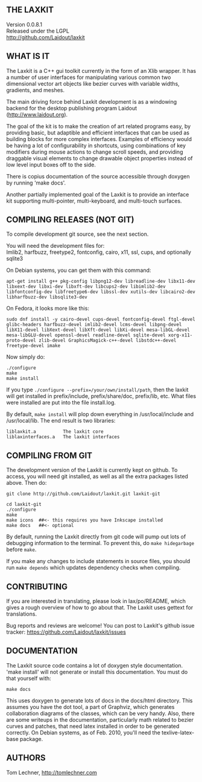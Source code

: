 
THE LAXKIT
---------------
Version 0.0.8.1  
Released under the LGPL  
http://github.com/Laidout/laxkit  


WHAT IS IT
----------
The Laxkit is a C++ gui toolkit currently in the form of an Xlib wrapper.
It has a number of user interfaces for manipulating various common two 
dimensional vector art objects like bezier curves with variable widths,
gradients, and meshes.

The main driving force behind Laxkit development is as a windowing
backend for the desktop publishing program Laidout (http://www.laidout.org).

The goal of the kit is to make the creation of art related programs
easy, by providing basic, but adaptible and efficient interfaces that can
be used as building blocks for more complex interfaces.
Examples of efficiency would be having a lot of configurability in shortcuts,
using combinations of key modifiers during mouse actions to change scroll 
speeds, and providing draggable visual elements to change drawable
object properties instead of low level input boxes off to the side.

There is copius documentation of the source accessible through doxygen by 
running 'make docs'.

Another partially implemented goal of the Laxkit is to provide an interface
kit supporting multi-pointer, multi-keyboard, and multi-touch surfaces.


COMPILING RELEASES (NOT GIT)
----------------------------
To compile development git source, see the next section.

You will need the development files for:  
   Imlib2, harfbuzz, freetype2, fontconfig, cairo, x11, ssl, cups, and optionally sqlite3
 
On Debian systems, you can get them with this command:

    apt-get install g++ pkg-config libpng12-dev libreadline-dev libx11-dev libxext-dev libxi-dev libxft-dev libcups2-dev libimlib2-dev libfontconfig-dev libfreetype6-dev libssl-dev xutils-dev libcairo2-dev libharfbuzz-dev libsqlite3-dev

On Fedora, it looks more like this:

    sudo dnf install -y cairo-devel cups-devel fontconfig-devel ftgl-devel glibc-headers harfbuzz-devel imlib2-devel lcms-devel libpng-devel libX11-devel libXext-devel libXft-devel libXi-devel mesa-libGL-devel mesa-libGLU-devel openssl-devel readline-devel sqlite-devel xorg-x11-proto-devel zlib-devel GraphicsMagick-c++-devel libstdc++-devel freetype-devel imake


Now simply do:

    ./configure
    make
    make install

If you type `./configure --prefix=/your/own/install/path`, then the laxkit will get
installed in prefix/include, prefix/share/doc, prefix/lib, etc.
What files were installed are put into the file install.log.

By default, `make install` will plop down everything in /usr/local/include and 
/usr/local/lib. The end result is two libraries:

    liblaxkit.a          The laxkit core      
    liblaxinterfaces.a   The laxkit interfaces


COMPILING FROM GIT
------------------
The development version of the Laxkit is currently kept on github. To access,
you will need git installed, as well as all the extra packages listed above.
Then do:

    git clone http://github.com/Laidout/laxkit.git laxkit-git
    
    cd laxkit-git
    ./configure 
    make
    make icons  ##<- this requires you have Inkscape installed
    make docs   ##<- optional

By default, running the Laxkit directly from git code will pump out lots of debugging information 
to the terminal. To prevent this, do `make hidegarbage` before `make`.

If you make any changes to include statements in source files, you should
run `make depends` which updates dependency checks when compiling.


CONTRIBUTING
------------
If you are interested in translating, please look in lax/po/README, which gives
a rough overview of how to go about that. The Laxkit uses gettext for translations.

Bug reports and reviews are welcome! You can post to Laxkit's
github issue tracker: https://github.com/Laidout/laxkit/issues


DOCUMENTATION
-------------
The Laxkit source code contains a lot of doxygen style documentation.
'make install' will not generate or install this documentation. 
You must do that yourself with:

    make docs

This uses doxygen to generate lots of docs in the docs/html directory. This assumes you
have the dot tool, a part of Graphviz, which generates collaboration diagrams of the classes,
which can be very handy. Also, there are some writeups in the documentation, particularly math 
related to bezier curves and patches, that need latex installed in order to be generated 
correctly. On Debian systems, as of Feb. 2010, you'll need the texlive-latex-base package.


AUTHORS
-------
Tom Lechner, http://tomlechner.com

